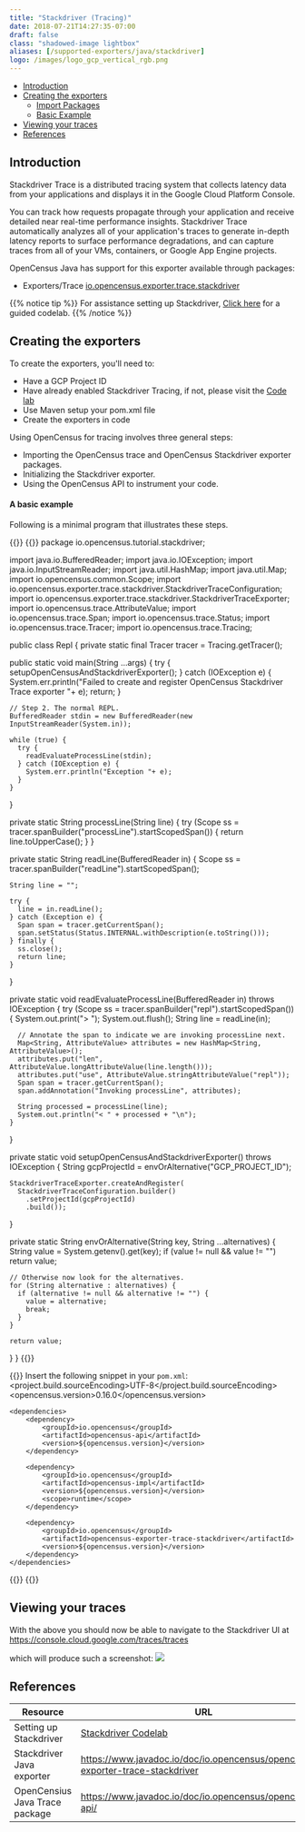 ```yaml
---
title: "Stackdriver (Tracing)"
date: 2018-07-21T14:27:35-07:00
draft: false
class: "shadowed-image lightbox"
aliases: [/supported-exporters/java/stackdriver]
logo: /images/logo_gcp_vertical_rgb.png
---
```


- [Introduction](#introduction)
- [Creating the exporters](#creating-the-exporters)
    - [Import Packages](#creating-the-exporters)
    - [Basic Example](#creating-the-exporters)
- [Viewing your traces](#viewing-your-traces)
- [References](#references)

## Introduction
Stackdriver Trace is a distributed tracing system that collects latency data from your applications and displays it in the Google Cloud Platform Console.

You can track how requests propagate through your application and receive detailed near real-time performance insights.
Stackdriver Trace automatically analyzes all of your application's traces to generate in-depth latency reports to surface performance degradations, and can capture traces from all of your VMs, containers, or Google App Engine projects.

OpenCensus Java has support for this exporter available through packages:
* Exporters/Trace [io.opencensus.exporter.trace.stackdriver](https://www.javadoc.io/doc/io.opencensus/opencensus-exporter-trace-stackdriver)

{{% notice tip %}}
For assistance setting up Stackdriver, [Click here](/codelabs/stackdriver) for a guided codelab.
{{% /notice %}}

## Creating the exporters
To create the exporters, you'll need to:

* Have a GCP Project ID
* Have already enabled Stackdriver Tracing, if not, please visit the [Code lab](/codelabs/stackdriver)
* Use Maven setup your pom.xml file
* Create the exporters in code

Using OpenCensus for tracing involves three general steps:

* Importing the OpenCensus trace and OpenCensus Stackdriver exporter packages.
* Initializing the Stackdriver exporter.
* Using the OpenCensus API to instrument your code.

#### A basic example

Following is a minimal program that illustrates these steps.

{{<tabs Example Import>}}
{{<highlight java>}}
package io.opencensus.tutorial.stackdriver;

import java.io.BufferedReader;
import java.io.IOException;
import java.io.InputStreamReader;
import java.util.HashMap;
import java.util.Map;
import io.opencensus.common.Scope;
import io.opencensus.exporter.trace.stackdriver.StackdriverTraceConfiguration;
import io.opencensus.exporter.trace.stackdriver.StackdriverTraceExporter;
import io.opencensus.trace.AttributeValue;
import io.opencensus.trace.Span;
import io.opencensus.trace.Status;
import io.opencensus.trace.Tracer;
import io.opencensus.trace.Tracing;

public class Repl {
  private static final Tracer tracer = Tracing.getTracer();

  public static void main(String ...args) {
    try {
      setupOpenCensusAndStackdriverExporter();
    } catch (IOException e) {
      System.err.println("Failed to create and register OpenCensus Stackdriver Trace exporter "+ e);
      return;
    }

    // Step 2. The normal REPL.
    BufferedReader stdin = new BufferedReader(new InputStreamReader(System.in));

    while (true) {
      try {
        readEvaluateProcessLine(stdin);
      } catch (IOException e) {
        System.err.println("Exception "+ e);
      }
    }
  }

  private static String processLine(String line) {
    try (Scope ss = tracer.spanBuilder("processLine").startScopedSpan()) {
      return line.toUpperCase();
    }
  }

  private static String readLine(BufferedReader in) {
    Scope ss = tracer.spanBuilder("readLine").startScopedSpan();

    String line = "";

    try {
      line = in.readLine();
    } catch (Exception e) {
      Span span = tracer.getCurrentSpan();
      span.setStatus(Status.INTERNAL.withDescription(e.toString()));
    } finally {
      ss.close();
      return line;
    }
  }

  private static void readEvaluateProcessLine(BufferedReader in) throws IOException {
    try (Scope ss = tracer.spanBuilder("repl").startScopedSpan()) {
      System.out.print("> ");
      System.out.flush();
      String line = readLine(in);

      // Annotate the span to indicate we are invoking processLine next.
      Map<String, AttributeValue> attributes = new HashMap<String, AttributeValue>();
      attributes.put("len", AttributeValue.longAttributeValue(line.length()));
      attributes.put("use", AttributeValue.stringAttributeValue("repl"));
      Span span = tracer.getCurrentSpan();
      span.addAnnotation("Invoking processLine", attributes);

      String processed = processLine(line);
      System.out.println("< " + processed + "\n");
    }
  }

  private static void setupOpenCensusAndStackdriverExporter() throws IOException {
    String gcpProjectId = envOrAlternative("GCP_PROJECT_ID");

    StackdriverTraceExporter.createAndRegister(
      StackdriverTraceConfiguration.builder()
        .setProjectId(gcpProjectId)
        .build());
  }

  private static String envOrAlternative(String key, String ...alternatives) {
    String value = System.getenv().get(key);
    if (value != null && value != "")
      return value;

    // Otherwise now look for the alternatives.
    for (String alternative : alternatives) {
      if (alternative != null && alternative != "") {
        value = alternative;
        break;
      }
    }

    return value;
  }
}
{{</highlight>}}

{{<highlight xml>}}
Insert the following snippet in your `pom.xml`:
    <properties>
        <project.build.sourceEncoding>UTF-8</project.build.sourceEncoding>
        <opencensus.version>0.16.0</opencensus.version> <!-- The OpenCensus version to use -->
    </properties>

    <dependencies>
        <dependency>
            <groupId>io.opencensus</groupId>
            <artifactId>opencensus-api</artifactId>
            <version>${opencensus.version}</version>
        </dependency>

        <dependency>
            <groupId>io.opencensus</groupId>
            <artifactId>opencensus-impl</artifactId>
            <version>${opencensus.version}</version>
            <scope>runtime</scope>
        </dependency>

        <dependency>
            <groupId>io.opencensus</groupId>
            <artifactId>opencensus-exporter-trace-stackdriver</artifactId>
            <version>${opencensus.version}</version>
        </dependency>
    </dependencies>
{{</highlight>}}
{{</tabs>}}


## Viewing your traces
With the above you should now be able to navigate to the Stackdriver UI at https://console.cloud.google.com/traces/traces

which will produce such a screenshot:
![](/images/trace-java-stackdriver.png)

## References

Resource|URL
---|---
Setting up Stackdriver|[Stackdriver Codelab](/codelabs/stackdriver)
Stackdriver Java exporter|https://www.javadoc.io/doc/io.opencensus/opencensus-exporter-trace-stackdriver
OpenCensius Java Trace package|https://www.javadoc.io/doc/io.opencensus/opencensus-api/
